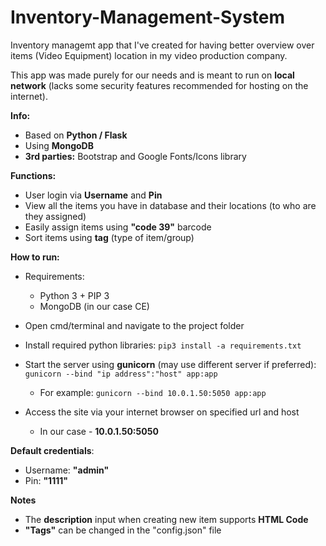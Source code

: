 # Inventory-Management-System
 
Inventory managemt app that I've created for having better overview over items (Video Equipment) location in my video production company.

This app was made purely for our needs and is meant to run on **local network** (lacks some security features recommended for hosting on the internet).

**Info:**
- Based on **Python / Flask**
- Using **MongoDB** 
-  **3rd parties:** Bootstrap and Google Fonts/Icons library

 
**Functions:**
 - User login via **Username** and **Pin** 
 - View all the items you have in database and their locations (to who are they assigned)
- Easily assign items using **"code 39"** barcode
- Sort items using **tag** (type of item/group)

 
**How to run:**
 - Requirements:
     - Python 3 + PIP 3
     - MongoDB (in our case CE)
    
 
  - Open cmd/terminal and navigate to the project folder
  - Install required python libraries:
  `pip3 install -a requirements.txt`
- Start the server using **gunicorn** (may use different server if preferred):
`gunicorn --bind "ip address":"host" app:app`
  - For example:
  `gunicorn --bind 10.0.1.50:5050 app:app`

- Access the site via your internet browser on specified url and host
  - In our case - **10.0.1.50:5050**

**Default credentials**:
- Username: **"admin"**
- Pin: **"1111"**


**Notes**
 - The **description** input when creating new item supports **HTML Code**
 - **"Tags"** can be changed in the "config.json" file

 
